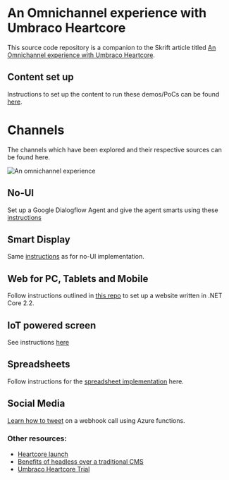 # An Omnichannel experience with Umbraco Heartcore

This source code repository is a companion to the Skrift article titled [An Omnichannel experience with Umbraco Heartcore](https://skrift.io/articles/archive/an-omnichannel-experience-with-umbraco-heartcore/).

## Content set up
Instructions to set up the content to run these demos/PoCs can be found [here](https://github.com/emmanueltissera/umbraco-heartcore-omnichannel/tree/master/content-set-up).

# Channels
The channels which have been explored and their respective sources can be found here.

![An omnichannel experience](https://lh3.googleusercontent.com/hvprtFXjrrW3GjYoeX-CWcZ63sl8acf3A9EdjDquXE7l571W2yVwnqy4d8admX_MmTgPLCkSosT5Nr2wgd7NUDSIUvxsCljxE8PkKYKA0XKsi8dBl0ZPUZXovWKei00SOo22sdQmsXYSUHj5Lm8rSMyPtG2Cm32jIwNsm0JL2kSOk3U1T14RkvbynTtgBzAEuT4N_hZUctqGwoib0KULSgta8dI3HcBAwjO-LnA2ZMry2yEgkKVy32kid1MBEwshULK-Cfjmdxc_ZdfMQXjdbzxSTfw0uxJmX5Bk3863Y1aNqhtXchePi9jHDMF3TYlbTT4Sc9g1GxUOVza7bareGc0evZaNZkrJkXpU0G1zIf8ykZAkTli6apxgbCAlfoPEqDa9QyHuvItHwIdPkOn0g7v-0XEkpllVAO0bzfBU5fCjTy1V4BgeUzdjhzzf9Zd6JLV2V3CkZArZY-onI8tWQrrvE8y3UVqeCU9TX4aku_O2Wg5jORtSw4hjV6Xw4-84cIWLBtK5_jphrdBsrifyF5fvetK2zL8b_nNwEJiNL2b_gomFOr-kdSb6jaxh-3LrcMrqlkW4744b-ABXcsckJMRRKjL665Gco9oiPxmBGdnAsZy6i1LrnoovL7AuDdYLuJydBxa-Zf_6zZGZzWOZ6u6ig4J9yjfSOP4ta9xeJgjIcLCC2hnpxtfDWw2TzGA8Tn9p1YIWZq0fajuozZR_5fZIDgNj7x8q-bxgK1CNKFj14j7dkQ=w1102-h501-no)

## No-UI
Set up a Google Dialogflow Agent and give the agent smarts using these [instructions](https://github.com/emmanueltissera/umbraco-heartcore-omnichannel/tree/master/no-ui)

## Smart Display
Same [instructions](https://github.com/emmanueltissera/umbraco-heartcore-omnichannel/tree/master/no-ui) as for no-UI implementation.

## Web for PC, Tablets and Mobile
Follow instructions outlined in [this repo](https://github.com/emmanueltissera/umbraco-heartcore-lamington) to set up a website written in .NET Core 2.2.

## IoT powered screen
See instructions [here](https://github.com/emmanueltissera/umbraco-heartcore-omnichannel/tree/master/iot-powered)

## Spreadsheets
Follow instructions for the [spreadsheet implementation](https://github.com/emmanueltissera/umbraco-heartcore-omnichannel/tree/master/spreadsheet) here.

## Social Media
[Learn how to tweet](https://github.com/emmanueltissera/umbraco-heartcore-omnichannel/tree/master/social-media) on a webhook call using Azure functions.

### Other resources:
* [Heartcore launch](https://www.luminary.com/blog/umbraco-heartcore-launch)
* [Benefits of headless over a traditional CMS](https://youtu.be/qu-aJJ5aRHw?t=2948)
* [Umbraco Heartcore Trial](https://umbraco.com/try-umbraco-heartcore)